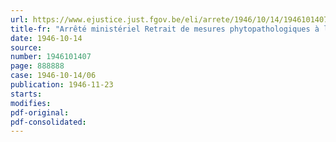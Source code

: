 ```yaml
---
url: https://www.ejustice.just.fgov.be/eli/arrete/1946/10/14/1946101407/justel
title-fr: "Arrêté ministériel Retrait de mesures phytopathologiques à l'importation de pommes de terre, tomates et aubergines"
date: 1946-10-14
source:
number: 1946101407
page: 888888
case: 1946-10-14/06
publication: 1946-11-23
starts:
modifies:
pdf-original:
pdf-consolidated:
---
```


